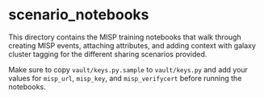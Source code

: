 # scenario_notebooks

This directory contains the MISP training notebooks that walk through creating MISP events, attaching attributes, and adding context with galaxy cluster tagging for the different sharing scenarios provided.

Make sure to copy `vault/keys.py.sample` to `vault/keys.py` and add your values for `misp_url`, `misp_key`, and `misp_verifycert` before running the notebooks.